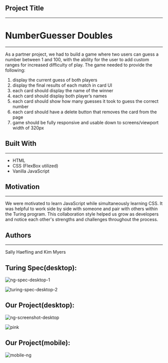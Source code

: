 ## Project Title
---
# NumberGuesser Doubles
---
As a partner project, we had to build a game where two users can guess a number between 1 and 100, with the ability for the user to add custom ranges for increased difficulty of play.
The game needed to provide the following:
1. display the current guess of both players
2. display the final results of each match in card UI
3. each card should display the name of the winner
4. each card should display both player’s names
5. each card should show how many guesses it took to guess the correct number
6. each card should have a delete button that removes the card from the page
7. game should be fully responsive and usable down to screens/viewport width of 320px

## Built With
---
* HTML
* CSS (FlexBox utilized)
* Vanilla JavaScript


## Motivation
---
We were motivated to learn JavaScript while simultaneously learning CSS. It was helpful to work side by side with 
someone and pair with others within the Turing program. This collaboration style helped us grow as developers and notice each other's strengths and challenges 
throughout the process. 

## Authors
---
Sally Haefling and Kim Myers


Turing Spec(desktop):
---

![ng-spec-desktop-1](https://user-images.githubusercontent.com/40863560/49910276-522ee580-fe3f-11e8-81c3-19cf7b7a7851.png)

![turing-spec-desktop-2](https://user-images.githubusercontent.com/40863560/49910321-7a1e4900-fe3f-11e8-94ca-d11011d7c3f9.png)

Our Project(desktop):
---
![ng-screenshot-desktop](https://user-images.githubusercontent.com/40863560/49913339-8956c400-fe4a-11e8-85b8-bfd50e2108c5.png)

![pink](https://user-images.githubusercontent.com/40863560/49913388-b1462780-fe4a-11e8-8a7a-a9eec6c52a23.png)

Our Project(mobile):
---
![mobile-ng](https://user-images.githubusercontent.com/40863560/49913305-6cba8c00-fe4a-11e8-8505-297999b379ec.png)



